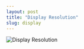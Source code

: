 ```yaml
---
layout: post
title: "Display Resolution"
slug: display
---
```


![Display Resolution](http://en.wikipedia.org/wiki/Display_resolution#mediaviewer/File:Vector_Video_Standards8.svg)
